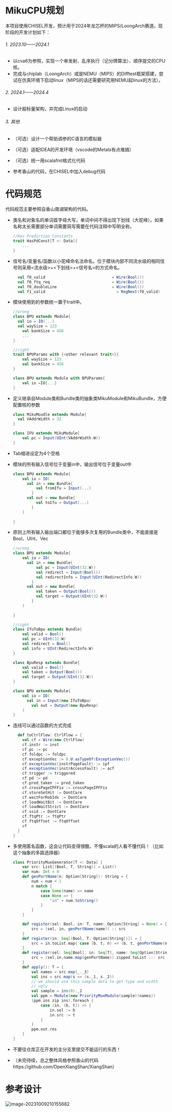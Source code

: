 # MikuCPU规划

本项目使用CHISEL开发，预计用于2024年龙芯杯的MIPS/LoongArch赛道。现阶段的开发计划如下：

###### 1. 2023.10——2024.1

- 以cva6为参照，实现一个单发射、乱序执行（记分牌算法）、顺序提交的CPU核。
- 完成与chiplab（LoongArch）或是NEMU（MIPS）的Difftest框架搭建，尝试在仿真环境下启动linux（MIPS的话还需要研究用NEMU起linux的方法）。

###### 2. 2024.1——2024.4

- 设计超标量架构，并完成Linux的启动

###### 3. 其他

- （可选）设计一个帮助调参的C语言的模拟器
- （可选）适配IDEA的开发环境（vscode的Metals有点难搞）
- （可选）统一用scalafmt格式化代码

- 参考香山的代码，在CHISEL中加入debug代码

# 代码规范

代码规范主要参照自香山南湖架构的代码。

- 类名和对象名的单词首字母大写，单词中间不得出现下划线（大驼峰）。如果名称太长需要部分单词需要简写需要在代码注释中写明全称。

  ```scala
  //Has Prediction Constants
  trait HasPdConst[T <: Data]{
      ...
  }
  ```

- 信号名/变量名/函数以小驼峰命名法命名。位于模块内部不同流水级的相同信号则采用<流水级>+<下划线>+<信号名>的方式命名。

  ```scala
    val f0_valid                             = Wire(Bool())
    val f0_ftq_req                           = Wire(Bool())
    val f0_doubleLine                        = Wire(Bool())
    val f1_valid							   = RegNext(f0_valid)
  ```

- 模块使用到的参数统一置于trait中。

  ```scala
  //wrong
  class BPU extends Module{
  	val io = IO(...)	
  	val waySize = 123
      val bankSize = 456
      ...
  }
  
  //right
  trait BPUParams with {<other relevant trait>}{
      val waySize = 123
      val bankSize = 456
  }
  
  class BPU extends Module with BPUParams{
      val io =IO{...}
  }
  ```

- 定义继承自Module类和Bundle类的抽象类MikuModule和MikuBundle，方便配置核的参数

  ```scala
  class MikuMoudle extends Module{
  	val VAddrWidth = 32
  }
  
  class IFU extends MikuModule{
      val pc = Input(UInt(VAddrWidth.W))
  }
  ```

  

- Tab缩进设定为4个空格

- 模块的所有输入信号位于变量in中，输出信号位于变量out中

  ```scala
  class BPU extends Module{
      val io = IO(
  	    val in = new Bundle{
          	val fromIfu = Input(...)
          }
  	    val out = new Bundle{
          	val toIfu = Output(...)
          }
      )
      
  }
  ```

- 原则上所有输入输出端口都位于能够多次复用的Bundle类中，不能直接是Bool、UInt、Vec

  ```scala
  //wrong
  class BPU extends Module{
      val io = IO(
      	val in = new Bundle{
  			val pc = Input(UInt(32.W))
  			val redirect = Input(Bool())
          	val redirectInfo = Input(UInt(RedirectInfo.W))
          }
  		val out = new Bundle{
  			val taken = Output(Bool())
  			val target = Output(UInt(32.W))
          }
      )
  	
  }
  
  //right
  class IfuToBpu extends Bundle{
      val valid = Bool()
      val pc = UInt(32.W)
      val redirect = Bool()
      val info = UInt(RedirectInfo.W)
  }
  
  class BpuResp extends Bundle{
      val valid = Bool()
      val taken = Output(Bool())
      val target = Output(UInt(32.W))
  }
  
  class BPU extends Module{
      val io = IO(
      	val in = Input(new IfuToBpu)
          val out = Output(new BpuResp)
      )
  }
  ```

- 连线可以通过函数的方式完成

  ```scala
    def toCtrlFlow: CtrlFlow = {
      val cf = Wire(new CtrlFlow)
      cf.instr := inst
      cf.pc := pc
      cf.foldpc := foldpc
      cf.exceptionVec := 0.U.asTypeOf(ExceptionVec())
      cf.exceptionVec(instrPageFault) := ipf
      cf.exceptionVec(instrAccessFault) := acf
      cf.trigger := triggered
      cf.pd := pd
      cf.pred_taken := pred_taken
      cf.crossPageIPFFix := crossPageIPFFix
      cf.storeSetHit := DontCare
      cf.waitForRobIdx := DontCare
      cf.loadWaitBit := DontCare
      cf.loadWaitStrict := DontCare
      cf.ssid := DontCare
      cf.ftqPtr := ftqPtr
      cf.ftqOffset := ftqOffset
      cf
    }
  }
  ```

- 多使用匿名函数，这会让代码变得很酷，不懂scala的人看不懂代码！（比如这个抽象的多路选择器）

  ```scala
  class PriorityMuxGenerator[T <: Data] {
      var src: List[(Bool, T, String)] = List()
      var num: Int = 0
      def genPortName(n: Option[String]): String = {
          num = num + 1
          n match {
              case Some(name) => name
              case None => {
                  "in" + num.toString()
              }
          }
      }
  
      def register(sel: Bool, in: T, name: Option[String] = None) = {
          src = (sel, in, genPortName(name)) :: src
      }
      def register(in: Seq[(Bool, T, Option[String])]) = {
          src = in.toList.map{ case (b, t, n) => (b, t, genPortName(n)) } ::: src
      }
      def register(sel: Seq[Bool], in: Seq[T], name: Seq[Option[String]]) = {
          src = (sel,in,name.map(genPortName)).zipped.toList ::: src
      }
      def apply(): T = {
          val names = src.map(_._3)
          val ins = src.map(s => (s._1, s._2))
          // we should use this sample data to get type and width
          // ugly
          val sample = ins(0)._2
          val ppm = Module(new PriorityMuxModule(sample)(names))
          (ppm.ins zip ins).foreach {
              case (in, (b, t)) => {
                  in.sel := b
                  in.src := t
              }
          }
          ppm.out.res
      }
  }
  ```

- 不要往仓库正在开发的主分支里提交不能运行的东西！
- （未完待续，总之整体风格参照香山的代码https://github.com/OpenXiangShan/XiangShan）

# 参考设计

![image-20231009210155682](./images/README/image-20231009210155682.png)